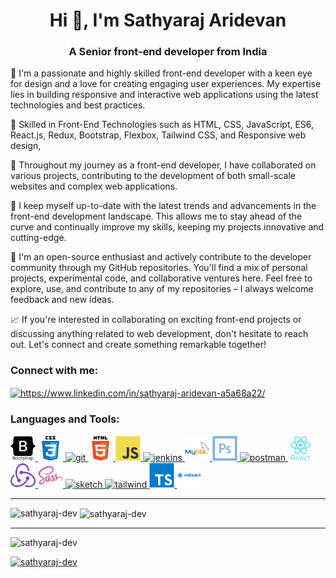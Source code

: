 <h1 align="center">Hi 👋, I'm Sathyaraj Aridevan</h1>
<h3 align="center">A Senior front-end developer from India</h3>


👋 I'm a passionate and highly skilled front-end developer with a keen eye for design and a love for creating engaging user experiences. My expertise lies in building responsive and interactive web applications using the latest technologies and best practices.

🚀 Skilled in Front-End Technologies such as HTML, CSS, JavaScript, ES6, React.js, Redux, Bootstrap, Flexbox, Tailwind CSS, and Responsive web design,

💼 Throughout my journey as a front-end developer, I have collaborated on various projects, contributing to the development of both small-scale websites and complex web applications.

🔧 I keep myself up-to-date with the latest trends and advancements in the front-end development landscape. This allows me to stay ahead of the curve and continually improve my skills, keeping my projects innovative and cutting-edge.

🌟 I'm an open-source enthusiast and actively contribute to the developer community through my GitHub repositories. You'll find a mix of personal projects, experimental code, and collaborative ventures here. Feel free to explore, use, and contribute to any of my repositories – I always welcome feedback and new ideas.

📈 If you're interested in collaborating on exciting front-end projects or discussing anything related to web development, don't hesitate to reach out. Let's connect and create something remarkable together!


<h3 align="left">Connect with me:</h3>
<p align="left">
<a href="https://linkedin.com/in/https://www.linkedin.com/in/sathyaraj-aridevan-a5a68a22/" target="blank"><img align="center" src="https://raw.githubusercontent.com/rahuldkjain/github-profile-readme-generator/master/src/images/icons/Social/linked-in-alt.svg" alt="https://www.linkedin.com/in/sathyaraj-aridevan-a5a68a22/" height="30" width="40" /></a>
</p>

<h3 align="left">Languages and Tools:</h3>
<p align="left"> <a href="https://getbootstrap.com" target="_blank" rel="noreferrer"> <img src="https://raw.githubusercontent.com/devicons/devicon/master/icons/bootstrap/bootstrap-plain-wordmark.svg" alt="bootstrap" width="40" height="40"/> </a>  <a href="https://www.w3schools.com/css/" target="_blank" rel="noreferrer"> <img src="https://raw.githubusercontent.com/devicons/devicon/master/icons/css3/css3-original-wordmark.svg" alt="css3" width="40" height="40"/> </a> <a href="https://git-scm.com/" target="_blank" rel="noreferrer"> <img src="https://www.vectorlogo.zone/logos/git-scm/git-scm-icon.svg" alt="git" width="40" height="40"/> </a> <a href="https://www.w3.org/html/" target="_blank" rel="noreferrer"> <img src="https://raw.githubusercontent.com/devicons/devicon/master/icons/html5/html5-original-wordmark.svg" alt="html5" width="40" height="40"/> </a> <a href="https://developer.mozilla.org/en-US/docs/Web/JavaScript" target="_blank" rel="noreferrer"> <img src="https://raw.githubusercontent.com/devicons/devicon/master/icons/javascript/javascript-original.svg" alt="javascript" width="40" height="40"/> </a> <a href="https://www.jenkins.io" target="_blank" rel="noreferrer"> <img src="https://www.vectorlogo.zone/logos/jenkins/jenkins-icon.svg" alt="jenkins" width="40" height="40"/> </a> <a href="https://www.mysql.com/" target="_blank" rel="noreferrer"> <img src="https://raw.githubusercontent.com/devicons/devicon/master/icons/mysql/mysql-original-wordmark.svg" alt="mysql" width="40" height="40"/> </a> <a href="https://www.photoshop.com/en" target="_blank" rel="noreferrer"> <img src="https://raw.githubusercontent.com/devicons/devicon/master/icons/photoshop/photoshop-line.svg" alt="photoshop" width="40" height="40"/> </a> <a href="https://postman.com" target="_blank" rel="noreferrer"> <img src="https://www.vectorlogo.zone/logos/getpostman/getpostman-icon.svg" alt="postman" width="40" height="40"/> </a> <a href="https://reactjs.org/" target="_blank" rel="noreferrer"> <img src="https://raw.githubusercontent.com/devicons/devicon/master/icons/react/react-original-wordmark.svg" alt="react" width="40" height="40"/> </a> <a href="https://redux.js.org" target="_blank" rel="noreferrer"> <img src="https://raw.githubusercontent.com/devicons/devicon/master/icons/redux/redux-original.svg" alt="redux" width="40" height="40"/> </a> <a href="https://sass-lang.com" target="_blank" rel="noreferrer"> <img src="https://raw.githubusercontent.com/devicons/devicon/master/icons/sass/sass-original.svg" alt="sass" width="40" height="40"/> </a> <a href="https://www.sketch.com/" target="_blank" rel="noreferrer"> <img src="https://www.vectorlogo.zone/logos/sketchapp/sketchapp-icon.svg" alt="sketch" width="40" height="40"/> </a> <a href="https://tailwindcss.com/" target="_blank" rel="noreferrer"> <img src="https://www.vectorlogo.zone/logos/tailwindcss/tailwindcss-icon.svg" alt="tailwind" width="40" height="40"/> </a> <a href="https://www.typescriptlang.org/" target="_blank" rel="noreferrer"> <img src="https://raw.githubusercontent.com/devicons/devicon/master/icons/typescript/typescript-original.svg" alt="typescript" width="40" height="40"/> </a> <a href="https://webpack.js.org" target="_blank" rel="noreferrer"> <img src="https://raw.githubusercontent.com/devicons/devicon/d00d0969292a6569d45b06d3f350f463a0107b0d/icons/webpack/webpack-original-wordmark.svg" alt="webpack" width="40" height="40"/> </a> </p>

<hr>
<p><img align="left" src="https://github-readme-stats.vercel.app/api/top-langs?username=sathyaraj-dev&show_icons=true&locale=en&layout=compact" alt="sathyaraj-dev" /></p>

<p>&nbsp;<img align="center" src="https://github-readme-stats.vercel.app/api?username=sathyaraj-dev&show_icons=true&locale=en" alt="sathyaraj-dev" /></p>
<hr>
<p align="left"> <img src="https://komarev.com/ghpvc/?username=sathyaraj-dev&label=Profile%20views&color=0e75b6&style=flat" alt="sathyaraj-dev" /> </p>

<p align="left"> <a href="https://github.com/ryo-ma/github-profile-trophy"><img src="https://github-profile-trophy.vercel.app/?username=sathyaraj-dev" alt="sathyaraj-dev" /></a> </p>
